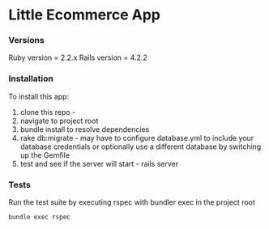# Little Ecommerce App

### Versions
Ruby version = 2.2.x
Rails version = 4.2.2

### Installation
To install this app:
1. clone this repo - 
2. navigate to project root
3. bundle install to resolve dependencies
4. rake db:migrate - may have to configure database.yml to include your database credentials or optionally use a different database by switching up the Gemfile
5. test and see if the server will start - rails server

### Tests
Run the test suite by executing rspec with bundler exec in the project root
```
bundle exec rspec
```
